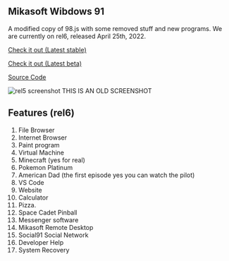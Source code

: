 ## Mikasoft Wibdows 91

A modified copy of 98.js with some removed stuff and new programs. We are currently on rel6, released April 25th, 2022.

[Check it out (Latest stable)](http://104.192.2.35:1998)

[Check it out (Latest beta)](http://104.192.2.35:1997)

[Source Code](/wibdows91/source)

![rel5 screenshot THIS IS AN OLD SCREENSHOT](https://holynetworkadapter.github.io/wibdows91/wib91.PNG "old rel5 screenshot")

## Features (rel6)

1. File Browser
2. Internet Browser
3. Paint program
4. Virtual Machine
5. Minecraft (yes for real)
6. Pokemon Platinum
7. American Dad (the first episode yes you can watch the pilot)
8. VS Code
9. Website
10. Calculator
11. Pizza.
12. Space Cadet Pinball
13. Messenger software
14. Mikasoft Remote Desktop
15. Social91 Social Network
16. Developer Help
17. System Recovery
